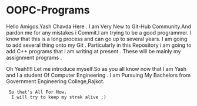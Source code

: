 # OOPC-Programs

Hello Amigos.Yash Chavda Here . I am Very New to Git-Hub Community.And pardon me for any mistakes i Commit.I am trying to be a good programmer.
I know that this is a long process and can go up to several years. I am going to add several thing onto my Git . Particularly in this Repository 
i am going to add C++ programs that i am writing at present . These will be mainly my assignment programs .

Oh Yeah!!!!
     Let me introduce myself.So as you all know now that I am Yash and I a student Of Computer Engineering . I am Pursuing My Bachelors
     from Government Engineering College,Rajkot.
     
     So that's All For Now.
      I will try to keep my strak alive ;)
      
